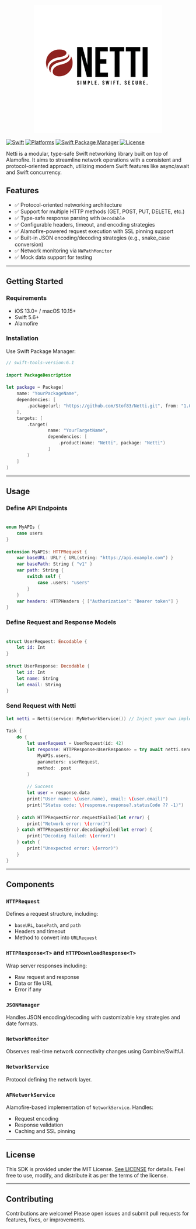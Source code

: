 <div align="center">
<picture>
  <source media="(prefers-color-scheme: dark)" srcset="./Assets/netti-dark.png" width="350">
  <img alt="logo-library" src="./Assets/netti-dark.png" width="350">
</picture>
</div>

[![Swift](https://img.shields.io/badge/Swift-6.1-orange?style=flat-square)](https://img.shields.io/badge/Swift-5.9_5.10_6.0-Orange?style=flat-square)
[![Platforms](https://img.shields.io/badge/Platforms-macOS_iOS_tvOS_watchOS_visionOS-green?style=flat-square)](https://img.shields.io/badge/Platforms-macOS_iOS_tvOS_watchOS_vision_OS_Linux_Windows_Android-Green?style=flat-square)
[![Swift Package Manager](https://img.shields.io/badge/Swift_Package_Manager-compatible-orange?style=flat-square)](https://img.shields.io/badge/Swift_Package_Manager-compatible-orange?style=flat-square)
[![License](https://img.shields.io/badge/license-MIT-blue.svg)](https://github.com/Stof83/Netti/blob/main/LICENSE)

Netti is a modular, type-safe Swift networking library built on top of Alamofire. It aims to streamline network operations with a consistent and protocol-oriented approach, utilizing modern Swift features like async/await and Swift concurrency.

## Features

- ✅ Protocol-oriented networking architecture
- ✅ Support for multiple HTTP methods (GET, POST, PUT, DELETE, etc.)
- ✅ Type-safe response parsing with `Decodable`
- ✅ Configurable headers, timeout, and encoding strategies
- ✅ Alamofire-powered request execution with SSL pinning support
- ✅ Built-in JSON encoding/decoding strategies (e.g., snake_case conversion)
- ✅ Network monitoring via `NWPathMonitor`
- ✅ Mock data support for testing

---

## Getting Started

### Requirements

- iOS 13.0+ / macOS 10.15+
- Swift 5.6+
- Alamofire

### Installation

Use Swift Package Manager:

```swift
// swift-tools-version:6.1

import PackageDescription

let package = Package(
    name: "YourPackageName",
    dependencies: [
        .package(url: "https://github.com/Stof83/Netti.git", from: "1.0.0")
    ],
    targets: [
        .target(
                name: "YourTargetName",
                dependencies: [
                    .product(name: "Netti", package: "Netti")
                ]
        )
    ]
)
```

---

## Usage

### Define API Endpoints

```swift

enum MyAPIs {
    case users
}

extension MyAPIs: HTTPRequest {
    var baseURL: URL? { URL(string: "https://api.example.com") }
    var basePath: String { "v1" }
    var path: String {
        switch self {
            case .users: "users"
        }
    }
    var headers: HTTPHeaders { ["Authorization": "Bearer token"] }
}

```

### Define Request and Response Models

```swift

struct UserRequest: Encodable {
    let id: Int
}

struct UserResponse: Decodable {
    let id: Int
    let name: String
    let email: String
}

```

### Send Request with Netti

```swift
let netti = Netti(service: MyNetworkService()) // Inject your own implementation

Task {
    do {
        let userRequest = UserRequest(id: 42)
        let response: HTTPResponse<UserResponse> = try await netti.send(
            MyAPIs.users,
            parameters: userRequest,
            method: .post
        )
        
        // Success
        let user = response.data
        print("User name: \(user.name), email: \(user.email)")
        print("Status code: \(response.response?.statusCode ?? -1)")
        
    } catch HTTPRequestError.requestFailed(let error) {
        print("Network error: \(error)")
    } catch HTTPRequestError.decodingFailed(let error) {
        print("Decoding failed: \(error)")
    } catch {
        print("Unexpected error: \(error)")
    }
}


```

---

## Components

### `HTTPRequest`

Defines a request structure, including:
- `baseURL`, `basePath`, and `path`
- Headers and timeout
- Method to convert into `URLRequest`

### `HTTPResponse<T>` and `HTTPDownloadResponse<T>`

Wrap server responses including:
- Raw request and response
- Data or file URL
- Error if any

### `JSONManager`

Handles JSON encoding/decoding with customizable key strategies and date formats.

### `NetworkMonitor`

Observes real-time network connectivity changes using Combine/SwiftUI.

### `NetworkService`

Protocol defining the network layer.

### `AFNetworkService`

Alamofire-based implementation of `NetworkService`. Handles:
- Request encoding
- Response validation
- Caching and SSL pinning

---

## License

This SDK is provided under the MIT License. [See LICENSE](https://github.com/Stof83/Netti/blob/main/LICENSE) for details.
Feel free to use, modify, and distribute it as per the terms of the license.


---

## Contributing

Contributions are welcome! Please open issues and submit pull requests for features, fixes, or improvements.
